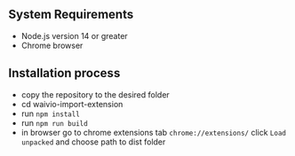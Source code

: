## System Requirements
+ Node.js version 14 or greater
+ Chrome browser
## Installation process
+ copy the repository to the desired folder
+ сd waivio-import-extension
+ run ```npm install```
+ run ```npm run build```
+ in browser go to chrome extensions tab ```chrome://extensions/``` click ```Load unpacked``` and choose path to dist folder
